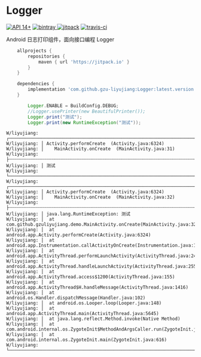 # Logger
[![API 14+](https://img.shields.io/badge/API-14%2B-green.svg)](https://github.com/gzu-liyujiang/Logger)
[![bintray](https://api.bintray.com/packages/gzu-liyujiang/maven/Logger/images/download.svg) ](https://bintray.com/gzu-liyujiang/maven/Logger/_latestVersion)
[![jitpack](https://jitpack.io/v/gzu-liyujiang/Logger.svg)](https://jitpack.io/#gzu-liyujiang/Logger)
[![travis-ci](https://travis-ci.org/gzu-liyujiang/Logger.svg?branch=master)](https://travis-ci.org/gzu-liyujiang/Logger)

Android 日志打印组件，面向接口编程  Logger

```groovy
    allprojects {
        repositories {
            maven { url 'https://jitpack.io' }
        }
    }
```
```groovy
    dependencies {
        implementation 'com.github.gzu-liyujiang:Logger:latest.version'
    }
```
```groovy
        Logger.ENABLE = BuildConfig.DEBUG;
        //Logger.usePrinter(new BeautifulPrinter());
        Logger.print("测试");
        Logger.print(new RuntimeException("测试"));
```
```text
W/liyujiang: ┌────────────────────────────────────────────────────────────────────────────────────────────────────────────────
W/liyujiang: │ Activity.performCreate  (Activity.java:6324)
W/liyujiang: │    MainActivity.onCreate  (MainActivity.java:31)
W/liyujiang: ├┄┄┄┄┄┄┄┄┄┄┄┄┄┄┄┄┄┄┄┄┄┄┄┄┄┄┄┄┄┄┄┄┄┄┄┄┄┄┄┄┄┄┄┄┄┄┄┄┄┄┄┄┄┄┄┄┄┄┄┄┄┄┄┄┄┄┄┄┄┄┄┄┄┄┄┄┄┄┄┄┄┄┄┄┄┄┄┄┄┄┄┄┄┄┄┄┄┄┄┄┄┄┄┄┄┄┄┄┄┄┄┄
W/liyujiang: │ 测试
W/liyujiang: └────────────────────────────────────────────────────────────────────────────────────────────────────────────────
W/liyujiang: ┌────────────────────────────────────────────────────────────────────────────────────────────────────────────────
W/liyujiang: │ Activity.performCreate  (Activity.java:6324)
W/liyujiang: │    MainActivity.onCreate  (MainActivity.java:32)
W/liyujiang: ├┄┄┄┄┄┄┄┄┄┄┄┄┄┄┄┄┄┄┄┄┄┄┄┄┄┄┄┄┄┄┄┄┄┄┄┄┄┄┄┄┄┄┄┄┄┄┄┄┄┄┄┄┄┄┄┄┄┄┄┄┄┄┄┄┄┄┄┄┄┄┄┄┄┄┄┄┄┄┄┄┄┄┄┄┄┄┄┄┄┄┄┄┄┄┄┄┄┄┄┄┄┄┄┄┄┄┄┄┄┄┄┄
W/liyujiang: │ java.lang.RuntimeException: 测试
W/liyujiang: │ 	at com.github.gzuliyujiang.demo.MainActivity.onCreate(MainActivity.java:32)
W/liyujiang: │ 	at android.app.Activity.performCreate(Activity.java:6324)
W/liyujiang: │ 	at android.app.Instrumentation.callActivityOnCreate(Instrumentation.java:1108)
W/liyujiang: │ 	at android.app.ActivityThread.performLaunchActivity(ActivityThread.java:2447)
W/liyujiang: │ 	at android.app.ActivityThread.handleLaunchActivity(ActivityThread.java:2556)
W/liyujiang: │ 	at android.app.ActivityThread.access$1200(ActivityThread.java:155)
W/liyujiang: │ 	at android.app.ActivityThread$H.handleMessage(ActivityThread.java:1416)
W/liyujiang: │ 	at android.os.Handler.dispatchMessage(Handler.java:102)
W/liyujiang: │ 	at android.os.Looper.loop(Looper.java:148)
W/liyujiang: │ 	at android.app.ActivityThread.main(ActivityThread.java:5645)
W/liyujiang: │ 	at java.lang.reflect.Method.invoke(Native Method)
W/liyujiang: │ 	at com.android.internal.os.ZygoteInit$MethodAndArgsCaller.run(ZygoteInit.java:726)
W/liyujiang: │ 	at com.android.internal.os.ZygoteInit.main(ZygoteInit.java:616)
W/liyujiang: └────────────────────────────────────────────────────────────────────────────────────────────────────────────────
```